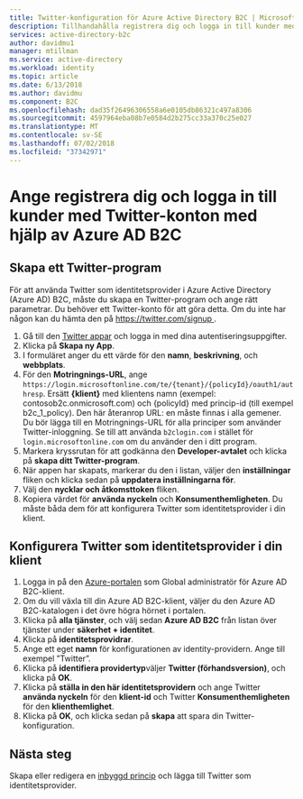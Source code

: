 ```yaml
---
title: Twitter-konfiguration för Azure Active Directory B2C | Microsoft Docs
description: Tillhandahålla registrera dig och logga in till kunder med Twitter-konton i dina program som skyddas av Azure Active Directory B2C.
services: active-directory-b2c
author: davidmu1
manager: mtillman
ms.service: active-directory
ms.workload: identity
ms.topic: article
ms.date: 6/13/2018
ms.author: davidmu
ms.component: B2C
ms.openlocfilehash: dad35f26496306558a6e0105db86321c497a8306
ms.sourcegitcommit: 4597964eba08b7e0584d2b275cc33a370c25e027
ms.translationtype: MT
ms.contentlocale: sv-SE
ms.lasthandoff: 07/02/2018
ms.locfileid: "37342971"
---
```

# <a name="provide-sign-up-and-sign-in-to-consumers-with-twitter-accounts-using-azure-ad-b2c"></a>Ange registrera dig och logga in till kunder med Twitter-konton med hjälp av Azure AD B2C

## <a name="create-a-twitter-application"></a>Skapa ett Twitter-program

För att använda Twitter som identitetsprovider i Azure Active Directory (Azure AD) B2C, måste du skapa en Twitter-program och ange rätt parametrar. Du behöver ett Twitter-konto för att göra detta. Om du inte har någon kan du hämta den på [ https://twitter.com/signup ](https://twitter.com/signup).

1. Gå till den [Twitter appar](https://apps.twitter.com/) och logga in med dina autentiseringsuppgifter.
2. Klicka på **Skapa ny App**.
3. I formuläret anger du ett värde för den **namn**, **beskrivning**, och **webbplats**.
4. För den **Motringnings-URL**, ange `https://login.microsoftonline.com/te/{tenant}/{policyId}/oauth1/authresp`. Ersätt **{klient}** med klientens namn (exempel: contosob2c.onmicrosoft.com) och {policyId} med princip-id (till exempel b2c_1_policy).  Den här återanrop URL: en måste finnas i alla gemener. Du bör lägga till en Motringnings-URL för alla principer som använder Twitter-inloggning. Se till att använda `b2clogin.com` i stället för ` login.microsoftonline.com` om du använder den i ditt program.
5. Markera kryssrutan för att godkänna den **Developer-avtalet** och klicka på **skapa ditt Twitter-program**.
6. När appen har skapats, markerar du den i listan, väljer den **inställningar** fliken och klicka sedan på **uppdatera inställningarna för**.
7. Välj den **nycklar och åtkomsttoken** fliken.
8. Kopiera värdet för **använda nyckeln** och **Konsumenthemligheten**. Du måste båda dem för att konfigurera Twitter som identitetsprovider i din klient.

## <a name="configure-twitter-as-an-identity-provider-in-your-tenant"></a>Konfigurera Twitter som identitetsprovider i din klient

1. Logga in på den [Azure-portalen](https://portal.azure.com/) som Global administratör för Azure AD B2C-klient. 
2. Om du vill växla till din Azure AD B2C-klient, väljer du den Azure AD B2C-katalogen i det övre högra hörnet i portalen.
3. Klicka på **alla tjänster**, och välj sedan **Azure AD B2C** från listan över tjänster under **säkerhet + identitet**.
4. Klicka på **identitetsprovidrar**.
5. Ange ett eget **namn** för konfigurationen av identity-providern. Ange till exempel ”Twitter”.
6. Klicka på **identifiera providertyp**väljer **Twitter (förhandsversion)**, och klicka på **OK**.
7. Klicka på **ställa in den här identitetsprovidern** och ange Twitter **använda nyckeln** för den **klient-id** och Twitter **Konsumenthemligheten** för den **klienthemlighet**.
8. Klicka på **OK**, och klicka sedan på **skapa** att spara din Twitter-konfiguration.

## <a name="next-steps"></a>Nästa steg

Skapa eller redigera en [inbyggd princip](active-directory-b2c-reference-policies.md) och lägga till Twitter som identitetsprovider.